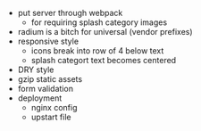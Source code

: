 * put server through webpack
    * for requiring splash category images
* radium is a bitch for universal (vendor prefixes)
* responsive style
    * icons break into row of 4 below text
    * splash categort text becomes centered
* DRY style
* gzip static assets
* form validation
* deployment
    * nginx config
    * upstart file
